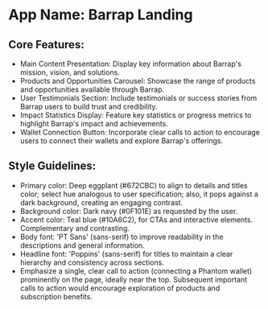 # **App Name**: Barrap Landing

## Core Features:

- Main Content Presentation: Display key information about Barrap's mission, vision, and solutions.
- Products and Opportunities Carousel: Showcase the range of products and opportunities available through Barrap.
- User Testimonials Section: Include testimonials or success stories from Barrap users to build trust and credibility.
- Impact Statistics Display: Feature key statistics or progress metrics to highlight Barrap's impact and achievements.
- Wallet Connection Button: Incorporate clear calls to action to encourage users to connect their wallets and explore Barrap's offerings.

## Style Guidelines:

- Primary color: Deep eggplant (#672CBC) to align to details and titles color; select hue analogous to user specification; also, it pops against a dark background, creating an engaging contrast.
- Background color: Dark navy (#0F101E) as requested by the user.
- Accent color: Teal blue (#10A6C2), for CTAs and interactive elements. Complementary and contrasting.
- Body font: 'PT Sans' (sans-serif) to improve readability in the descriptions and general information.
- Headline font: 'Poppins' (sans-serif) for titles to maintain a clear hierarchy and consistency across sections.
- Emphasize a single, clear call to action (connecting a Phantom wallet) prominently on the page, ideally near the top. Subsequent important calls to action would encourage exploration of products and subscription benefits.
